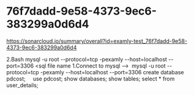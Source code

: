 # 76f7dadd-9e58-4373-9ec6-383299a0d6d4
https://sonarcloud.io/summary/overall?id=examly-test_76f7dadd-9e58-4373-9ec6-383299a0d6d4


2.Bash mysql -u root --protocol=tcp -pexamly --host=localhost --port=3306 <sql file name
1.Connect to mysql -->  mysql -u root --protocol=tcp -pexamly --host=localhost --port=3306
create database pdcost;     use pdcost;
show databases;
show tables;
select * from user_details;
